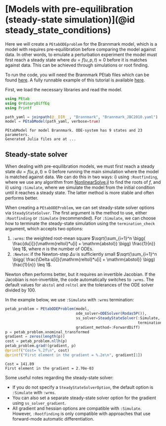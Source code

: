 # [Models with pre-equilibration (steady-state simulation)](@id steady_state_conditions)

Here we will create a `PEtabODEproblem` for the Brannmark model, which is a model with requires pre-equilibration before comparing the model against data. In other words, to emulate a perturbation experiment the model must first reach a steady state where $du = f(u, p, t) \approx 0$ before it is matches against data. This can be achieved through simulations or root finding.

To run the code, you will need the Brannmark PEtab files which can be found [here](https://github.com/sebapersson/PEtab.jl/tree/main/examples/Brannmark/). A fully runnable example of this tutorial is available [here](https://github.com/sebapersson/PEtab.jl/tree/main/examples/Brannmark.jl).

First, we load the necessary libraries and read the model.

```julia
using PEtab
using OrdinaryDiffEq
using Printf

path_yaml = joinpath(@__DIR__, "Brannmark", "Brannmark_JBC2010.yaml")
model = PEtabModel(path_yaml, verbose=true)
```
```
PEtabModel for model Brannmark. ODE-system has 9 states and 23 parameters.
Generated Julia files are at ...
```

## Steady-state solver

When dealing with pre-equilibration models, we must first reach a steady state $du = f(u, p, t) ≈ 0$ before running the main simulation where the model is matched against data. We can do this in two ways: i) using `:Rootfinding`, where we use any algorithm from [NonlinearSolve.jl](https://github.com/SciML/NonlinearSolve.jl) to find the roots of $f$, and ii) using `:Simulate`, where we simulate the model from the initial condition until it reaches a steady state. The latter method is more stable and often performs better.

When creating a `PEtabODEProblem`, we can set steady-state solver options via `SteadyStateSolver`. The first argument is the method to use, either `:Rootfinding` or `:Simulate` (recommended). For `:Simulate`, we can choose how to terminate the steady-state simulation using the `termination_check` argument, which accepts two options:

1. `:wrms`: the weighted root-mean square $\sqrt{\sum_{i=1}^n \bigg( \frac{du[i]}{\mathrm{reltol}*u[i] + \mathrm{abstol}} \bigg)  \frac{1}{n}} \leq 1$, where $n$ is the number of ODEs.
2. `:Newton`: if the Newton-step $\Delta u$ is sufficiently small $\sqrt{\sum_{i=1}^n \bigg( \frac{\Delta u[i]}{\mathrm{reltol}*u[i] + \mathrm{abstol}} \bigg)  \frac{1}{n}} \leq 1$.

Newton often performs better, but it requires an invertible Jacobian. If the Jacobian is non-invertible, the code automatically switches to `:wrms`. The default values for `abstol` and `reltol` are the tolerances of the ODE solver divided by 100.

In the example below, we use `:Simulate` with `:wrms` termination:

```julia
petab_problem = PEtabODEProblem(model, 
                                ode_solver=ODESolver(Rodas5P()),
                                ss_solver=SteadyStateSolver(:Simulate, 
                                                            termination_check=:wrms),
                                gradient_method=:ForwardDiff) 
p = petab_problem.xnominal_transformed 
gradient = zeros(length(p)) 
cost = petab_problem.nllh(p)
petab_problem.grad!(gradient, p)
@printf("Cost= %.2f\n", cost)
@printf("First element in the gradient = %.2e\n", gradient[1])
```
```
Cost = 141.89
First element in the gradient = 2.70e-03
```

Some useful notes regarding the steady-state solver:

* If you do not specify a `SteadyStateSolverOption`, the default option is `:Simulate` with `:wrms`.
* You can also set a separate steady-state solver option for the gradient using `ss_solver_gradient`.
* All gradient and hessian options are compatible with `:Simulate`. However, `:Rootfinding` is only compatible with approaches that use forward-mode automatic differentiation.
